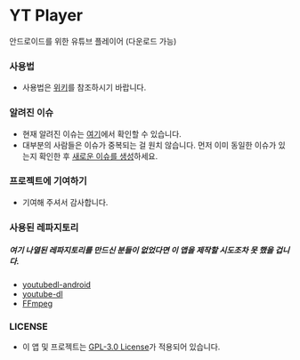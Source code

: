 # YT Player
안드로이드를 위한 유튜브 플레이어 (다운로드 가능)

### 사용법
- 사용법은 [위키](https://github.com/HyeongminKim/YoutubePlayer/wiki/사용법)를 참조하시기 바랍니다. 

### 알려진 이슈
- 현재 알려진 이슈는 [여기](https://github.com/HyeongminKim/YoutubePlayer/issues)에서 확인할 수 있습니다. 
- 대부분의 사람들은 이슈가 중복되는 걸 원치 않습니다. 먼저 이미 동일한 이슈가 있는지 확인한 후 [새로운 이슈를 생성](https://github.com/HyeongminKim/YoutubePlayer/issues/new/choose)하세요. 

### 프로젝트에 기여하기
- 기여해 주셔서 감사합니다. 

### 사용된 레파지토리
##### 여기 나열된 레파지토리를 만드신 분들이 없었다면 이 앱을 제작할 시도조차 못 했을 겁니다. 
- [youtubedl-android](https://github.com/yausername/youtubedl-android)
- [youtube-dl](https://github.com/ytdl-org/youtube-dl)
- [FFmpeg](https://github.com/FFmpeg/FFmpeg)

### LICENSE
- 이 앱 및 프로젝트는 [GPL-3.0 License](https://github.com/HyeongminKim/YoutubePlayer/blob/master/LICENSE)가 적용되어 있습니다.

